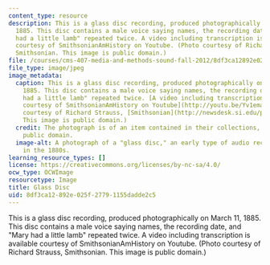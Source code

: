 ```yaml
---
content_type: resource
description: This is a glass disc recording, produced photographically on March 11,
  1885. This disc contains a male voice saying names, the recording date, and "Mary
  had a little lamb" repeated twice. A video including transcription is available
  courtesy of SmithsonianAmHistory on Youtube. (Photo courtesy of Richard Strauss,
  Smithsonian. This image is public domain.)
file: /courses/cms-407-media-and-methods-sound-fall-2012/8df3ca12892e025f27791155dadde2c5_cms-407f12-th.jpg
file_type: image/jpeg
image_metadata:
  caption: This is a glass disc recording, produced photographically on March 11,
    1885. This disc contains a male voice saying names, the recording date, and "Mary
    had a little lamb" repeated twice. [A video including transcription is available
    courtesy of SmithsonianAmHistory on Youtube](http://youtu.be/Yv1emaQFg2w). (Photo
    courtesy of Richard Strauss, [Smithsonian](http://newsdesk.si.edu/photos/volta-record-3-0).
    This image is public domain.)
  credit: The photograph is of an item contained in their collections, and is in the
    public domain.
  image-alt: A photograph of a "glass disc," an early type of audio recording, made
    in the 1880s.
learning_resource_types: []
license: https://creativecommons.org/licenses/by-nc-sa/4.0/
ocw_type: OCWImage
resourcetype: Image
title: Glass Disc
uid: 8df3ca12-892e-025f-2779-1155dadde2c5
---
```

This is a glass disc recording, produced photographically on March 11, 1885. This disc contains a male voice saying names, the recording date, and "Mary had a little lamb" repeated twice. A video including transcription is available courtesy of SmithsonianAmHistory on Youtube. (Photo courtesy of Richard Strauss, Smithsonian. This image is public domain.)